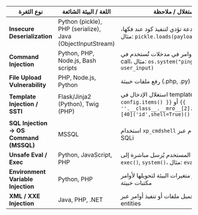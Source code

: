 | نوع الثغرة                             | اللغة / البيئة الشائعة                                     | مثال استغلال / ملاحظة                                                                                                           |
| -------------------------------------- | ---------------------------------------------------------- | ------------------------------------------------------------------------------------------------------------------------------- |
| **Insecure Deserialization**           | Python (pickle), PHP (serialize), Java (ObjectInputStream) | إرسال بيانات مخادعة تؤدي لتنفيذ كود عند فكها، مثال: `pickle.loads(payload)`                                                     |
| **Command Injection**                  | Python, PHP, Node.js, Bash scripts                         | إدخال أوامر في مدخلات تُستخدم في system call، مثال: `os.system("ping " + user_input)`                                           |
| **File Upload Vulnerability**          | PHP, Node.js, Python                                       | رفع ملفات خبيثة (.php, .py) وتشغيلها عبر الويب                                                                                  |
| **Template Injection / SSTI**          | Flask/Jinja2 (Python), Twig (PHP)                          | استغلال الإدخال في templates: `{{ config.items() }}` أو `{{ ''.__class__.__mro__[2].__subclasses__()[40]('id',shell=True)() }}` |
| **SQL Injection → OS Command (MSSQL)** | MSSQL                                                      | استخدام `xp_cmdshell` لتنفيذ أوامر النظام عبر SQLi                                                                              |
| **Unsafe Eval / Exec**                 | Python, JavaScript, PHP                                    | إدخال المستخدم يُرسل مباشرة إلى `eval()`, `exec()`, `system()`، مثال: `eval(user_input)`                                        |
| **Environment Variable Injection**     | Python, PHP                                                | تغيير متغيرات البيئة لتحويلها لأوامر OS أو تحميل مكتبات خبيثة                                                                   |
| **XML / XXE Injection**                | Java, PHP, .NET                                            | تحميل ملفات أو تنفيذ أوامر عبر XML external entities                                                                            |




   
